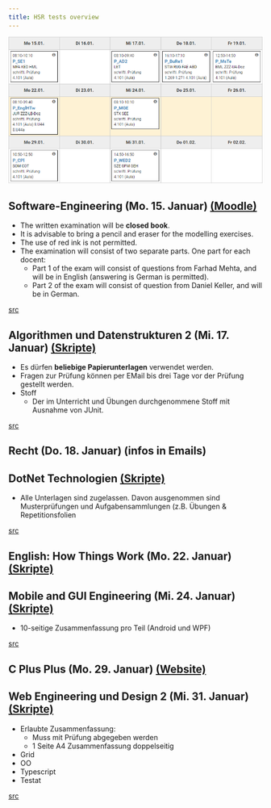 ```yaml
---
title: HSR tests overview
---
```


![Test plan](./tests.png)

## Software-Engineering (Mo. 15. Januar) [(Moodle)](https://moodle.hsr.ch/course/view.php?id=1076)

* The written examination will be **closed book**.
* It is advisable to bring a pencil and eraser for the modelling exercises.
* The use of red ink is not permitted.
* The examination will consist of two separate parts. One part for each docent:
  * Part 1 of the exam will consist of questions from Farhad Mehta, and will be in English (answering is German is permitted).
  * Part 2 of the exam will consist of question from Daniel Keller, and will be in German.

[src](https://moodle.hsr.ch/mod/page/view.php?id=40041)

## Algorithmen und Datenstrukturen 2 (Mi. 17. Januar) [(Skripte)](https://skripte.hsr.ch/Informatik/Fachbereich/Algorithmen_und_Datenstrukturen_2/AD2/)

* Es dürfen **beliebige Papierunterlagen** verwendet werden.
* Fragen zur Prüfung können per EMail bis drei Tage vor der Prüfung gestellt werden.
* Stoff
  * Der im Unterricht und Übungen durchgenommene Stoff mit Ausnahme von JUnit.

[src](https://skripte.hsr.ch/Informatik/Fachbereich/Algorithmen_und_Datenstrukturen_2/AD2/5_Pruefung/1_InformationenZurPruefung_v1.0.pdf)

## Recht (Do. 18. Januar) (infos in Emails)

## DotNet Technologien [(Skripte)](https://skripte.hsr.ch/Informatik/Fachbereich/DotNet_Technologien/MsTe/)

* Alle Unterlagen sind zugelassen. Davon ausgenommen sind Musterprüfungen und Aufgabensammlungen (z.B. Übungen & Repetitionsfolien

[src](<https://skripte.hsr.ch/Informatik/Fachbereich/DotNet_Technologien/MsTe/04_Pruefung/2018-01%20DotPruef%20Info%20(Korrektur%2001).pdf>)

## English: How Things Work (Mo. 22. Januar) [(Skripte)](https://skripte.hsr.ch/Kommunikation_Wirtschaft_Recht/English_How_Things_work/EnglHTw/)

## Mobile and GUI Engineering (Mi. 24. Januar) [(Skripte)](https://skripte.hsr.ch/Informatik/Fachbereich/Mobile_and_GUI_Engineering/MGE/)

* 10-seitige Zusammenfassung pro Teil (Android und WPF)

[src](https://skripte.hsr.ch/Informatik/Fachbereich/Mobile_and_GUI_Engineering/MGE/Informationen%20zur%20Pr%c3%bcfung.pdf)

## C Plus Plus (Mo. 29. Januar) [(Website)](https://wiki.ifs.hsr.ch/CPlusPlus/wiki.cgi?CPlusPlus)

## Web Engineering und Design 2 (Mi. 31. Januar) [(Skripte)](https://skripte.hsr.ch/Informatik/Fachbereich/Web_Engineering_+_Design_2/WED2/)

* Erlaubte Zusammenfassung:
  * Muss mit Prüfung abgegeben werden
  * 1 Seite A4 Zusammenfassung doppelseitig
* Grid
* OO
* Typescript
* Testat

[src](https://skripte.hsr.ch/Informatik/Fachbereich/Web_Engineering_+_Design_2/WED2/01-Vorlesung/WED2-HS17-Ad01-IntroNeu.pdf)
